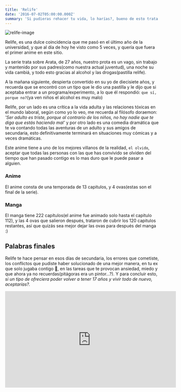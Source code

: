 ```yaml
---
title: 'Relife'
date: '2016-07-02T05:00:00.000Z'
summary: 'Si pudieras rehacer tu vida, lo harías?, bueno de esto trata relife, de eso y drogas muchas drogas, que terminan convirtiendo a un desempleado de 27 años en un adolescente de 17 años.'
---
```


![relife-image](https://i.imgur.com/rXgReCW.png)

Relife, es una dulce coincidencia que me pasó en el último año de la universidad, y que al día de hoy he visto como 5 veces, y quería que fuera el primer anime en este sitio.

La serie trata sobre Arata, de 27 años, nuestro prota es un vago, sin trabajo y mantenido por sus padres(como nuestra actual juventud), una noche su vida cambiá, y todo esto gracias al alcohol y las drogas(pastilla relife).

A la mañana siguiente, despierta convertido en su yo de diecisiete años, y recuerda que se encontró con un tipo que le dio una pastilla y le dijo que si aceptaba entrar a un programa/experimento, a lo que él respondió: `que sí, porque no?`(ya ven niños el alcohol es muy malo)

Relife, por un lado es una crítica a la vida adulta y las relaciones tóxicas en el mundo laboral, según como yo lo veo, me recuerda al filósofo doraemon: _'Ser adulto es triste, porque al contrario de los niños, no hay nadie que te diga que estás haciendo mal'_ y por otro lado es una comedia dramática que te va contando todas las aventuras de un adulto y sus amigos de secundaria, esto definitivamente terminará en situaciones muy cómicas y a veces dramáticas.

Este anime tiene a uno de los mejores villanos de la realidad, `el olvido`, aceptar que todas las personas con las que has convivido se olviden del tiempo que han pasado contigo es lo mas duro que le puede pasar a alguien.

### Anime

El anime consta de una temporada de 13 capitulos, y 4 ovas(estas son el final de la serie).

### Manga

El manga tiene 222 capítulos(el anime fue animado solo hasta el capítulo 112), y las 4 ovas que salieron después, trataron de cubrir los 120 capitulos restantes, así que quizás sea mejor dejar las ovas para después del manga :)

## Palabras finales

Relife te hace pensar en esos días de secundaria, los errores que cometiste, los conflictos que pudiste haber solucionado de una mejor manera, en tu ex que solo jugaba contigo 🙈, en las tareas que te provocan ansiedad, miedo y que ahora ya no recuerdas(pitágoras era un pintor...?). Y para concluir esto, _si un tipo de ofreciera poder volver a tener 17 años y vivir todo de nuevo, aceptarías?._

<iframe width="560" height="315" src="https://www.youtube.com/embed/Ivrrt6oYxxc" frameborder="0" allow="accelerometer; autoplay; encrypted-media; gyroscope; picture-in-picture" allowfullscreen></iframe>

